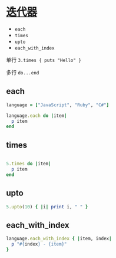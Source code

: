 # [迭代器](https://ihower.tw/rails/ruby.html#迴圈走訪與迭代器iterator)

- `each`
- `times`
- `upto`
- `each_with_index`

单行 `3.times { puts "Hello" }`

多行 `do...end`

## each

```ruby
language = ["JavaScript", "Ruby", "C#"]

language.each do |item|
  p item
end
```

## times

```ruby

5.times do |item|
  p item
end
```

## upto

```ruby
5.upto(10) { |i| print i, " " }
```

## each_with_index

```ruby
language.each_with_index { |item, index|
  p "#{index} - {item}"
}
```
